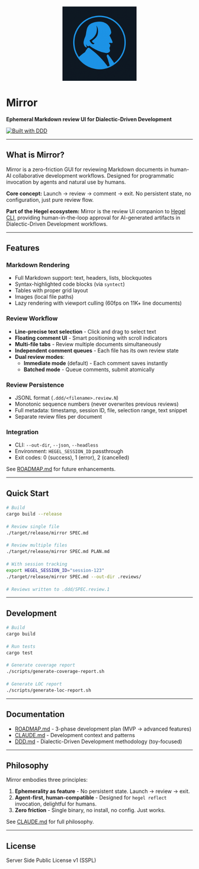 <p align="center">
  <img src="logo.png" alt="Mirror Logo" width="200">
</p>

# Mirror

**Ephemeral Markdown review UI for Dialectic-Driven Development**

[![Built with DDD](https://img.shields.io/badge/built_with-DDD-blue)](https://github.com/dialecticianai/ddd-book/)

---

## What is Mirror?

Mirror is a zero-friction GUI for reviewing Markdown documents in human-AI collaborative development workflows. Designed for programmatic invocation by agents and natural use by humans.

**Core concept:** Launch → review → comment → exit. No persistent state, no configuration, just pure review flow.

**Part of the Hegel ecosystem:** Mirror is the review UI companion to [Hegel CLI](https://github.com/dialecticianai/hegel-cli), providing human-in-the-loop approval for AI-generated artifacts in Dialectic-Driven Development workflows.

---

## Features

### Markdown Rendering
- Full Markdown support: text, headers, lists, blockquotes
- Syntax-highlighted code blocks (via `syntect`)
- Tables with proper grid layout
- Images (local file paths)
- Lazy rendering with viewport culling (60fps on 11K+ line documents)

### Review Workflow
- **Line-precise text selection** - Click and drag to select text
- **Floating comment UI** - Smart positioning with scroll indicators
- **Multi-file tabs** - Review multiple documents simultaneously
- **Independent comment queues** - Each file has its own review state
- **Dual review modes**:
  - **Immediate mode** (default) - Each comment saves instantly
  - **Batched mode** - Queue comments, submit atomically

### Review Persistence
- JSONL format (`.ddd/<filename>.review.N`)
- Monotonic sequence numbers (never overwrites previous reviews)
- Full metadata: timestamp, session ID, file, selection range, text snippet
- Separate review files per document

### Integration
- CLI: `--out-dir`, `--json`, `--headless`
- Environment: `HEGEL_SESSION_ID` passthrough
- Exit codes: 0 (success), 1 (error), 2 (cancelled)

See [ROADMAP.md](ROADMAP.md) for future enhancements.

---

## Quick Start

```bash
# Build
cargo build --release

# Review single file
./target/release/mirror SPEC.md

# Review multiple files
./target/release/mirror SPEC.md PLAN.md

# With session tracking
export HEGEL_SESSION_ID="session-123"
./target/release/mirror SPEC.md --out-dir .reviews/

# Reviews written to .ddd/SPEC.review.1
```

---

## Development

```bash
# Build
cargo build

# Run tests
cargo test

# Generate coverage report
./scripts/generate-coverage-report.sh

# Generate LOC report
./scripts/generate-loc-report.sh
```

---

## Documentation

- [ROADMAP.md](ROADMAP.md) - 3-phase development plan (MVP → advanced features)
- [CLAUDE.md](CLAUDE.md) - Development context and patterns
- [DDD.md](DDD.md) - Dialectic-Driven Development methodology (toy-focused)

---

## Philosophy

Mirror embodies three principles:

1. **Ephemerality as feature** - No persistent state. Launch → review → exit.
2. **Agent-first, human-compatible** - Designed for `hegel reflect` invocation, delightful for humans.
3. **Zero friction** - Single binary, no install, no config. Just works.

See [CLAUDE.md](CLAUDE.md) for full philosophy.

---

## License

Server Side Public License v1 (SSPL)
